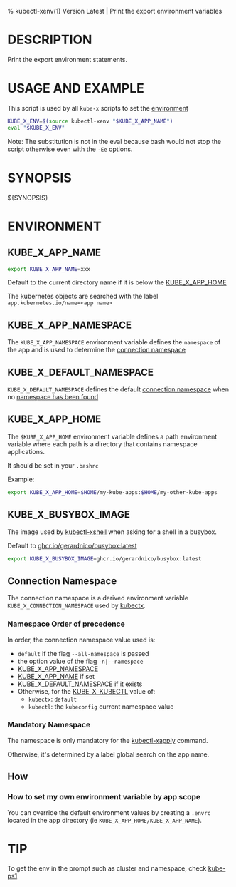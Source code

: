 % kubectl-xenv(1) Version Latest | Print the export environment variables
# DESCRIPTION

Print the export environment statements.

# USAGE AND EXAMPLE

This script is used by all `kube-x` scripts to set the [environment](#ENVIRONMENT)

```bash
KUBE_X_ENV=$(source kubectl-xenv "$KUBE_X_APP_NAME")
eval "$KUBE_X_ENV"
```

Note: The substitution is not in the eval because bash would not stop the script otherwise
even with the `-Ee` options.

# SYNOPSIS

${SYNOPSIS}


# ENVIRONMENT



## KUBE_X_APP_NAME

```bash
export KUBE_X_APP_NAME=xxx
```  
Default to the current directory name if it is below the [KUBE_X_APP_HOME](#KUBE_X_APP_HOME)

The kubernetes objects are searched with the label `app.kubernetes.io/name=<app name>`


## KUBE_X_APP_NAMESPACE

The `KUBE_X_APP_NAMESPACE` environment variable defines the `namespace` of the app
and is used to determine the [connection namespace](#namespace-order-of-precedence) 

## KUBE_X_DEFAULT_NAMESPACE

`KUBE_X_DEFAULT_NAMESPACE` defines the default [connection namespace](#namespace-order-of-precedence)
when no [namespace has been found](#namespace-order-of-precedence)


## KUBE_X_APP_HOME

The `$KUBE_X_APP_HOME` environment variable defines a path environment variable where each path is a directory that contains 
namespace applications.

It should be set in your `.bashrc`

Example:
```bash
export KUBE_X_APP_HOME=$HOME/my-kube-apps:$HOME/my-other-kube-apps
```

## KUBE_X_BUSYBOX_IMAGE

The image used by [kubectl-xshell](kubectl-xshell.md) when asking for a shell in a busybox.

Default to [ghcr.io/gerardnico/busybox:latest](https://github.com/gerardnico/busybox/pkgs/container/busybox)

```bash
export KUBE_X_BUSYBOX_IMAGE=ghcr.io/gerardnico/busybox:latest
```

## Connection Namespace

The connection namespace is a derived environment variable `KUBE_X_CONNECTION_NAMESPACE` used by [kubectx](kube-x-kubectl).

### Namespace Order of precedence


In order, the connection namespace value used is:
* `default` if the flag `--all-namespace` is passed
* the option value of the flag `-n|--namespace`
* [KUBE_X_APP_NAMESPACE](#KUBE_X_APP_NAME)
* [KUBE_X_APP_NAME](#KUBE_X_APP_NAME) if set
* [KUBE_X_DEFAULT_NAMESPACE](#KUBE_X_APP_NAME) if it exists
* Otherwise, for the [KUBE_X_KUBECTL](#KUBE_X_KUBECTL) value of:
    * `kubectx`: `default`
    * `kubectl`: the `kubeconfig` current namespace value

### Mandatory Namespace

The namespace is only mandatory for the [kubectl-xapply](kubectl-xapply.md)
command.

Otherwise, it's determined by a label global search on the app name. 

## How

### How to set my own environment variable by app scope

You can override the default environment values by creating a `.envrc` located
in the app directory (ie `KUBE_X_APP_HOME/KUBE_X_APP_NAME`).


# TIP

To get the env in the prompt such as cluster and namespace, check [kube-ps1](https://github.com/ohmyzsh/ohmyzsh/tree/master/plugins/kube-ps1)
